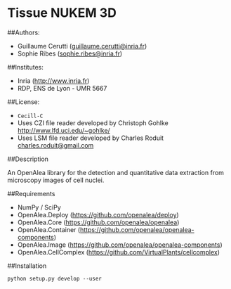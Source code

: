 # Tissue NUKEM 3D

##Authors:
* Guillaume Cerutti (<guillaume.cerutti@inria.fr>)
* Sophie Ribes (<sophie.ribes@inria.fr>)


##Institutes:
* Inria (<http://www.inria.fr>)
* RDP, ENS de Lyon - UMR 5667


##License:
* `Cecill-C`
* Uses CZI file reader developed by Christoph Gohlke <http://www.lfd.uci.edu/~gohlke/>
* Uses LSM file reader developed by Charles Roduit <charles.roduit@gmail.com>

##Description

An OpenAlea library for the detection and quantitative data extraction from microscopy images of cell nuclei.

##Requirements

* NumPy / SciPy
* OpenAlea.Deploy (<https://github.com/openalea/deploy>)
* OpenAlea.Core (<https://github.com/openalea/openalea>)
* OpenAlea.Container (<https://github.com/openalea/openalea-components>)
* OpenAlea.Image (<https://github.com/openalea/openalea-components>)
* OpenAlea.CellComplex (<https://github.com/VirtualPlants/cellcomplex>)

##Installation

```
python setup.py develop --user
```